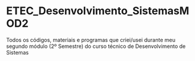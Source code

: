 # ETEC_Desenvolvimento_SistemasMOD2
Todos os códigos, materiais e programas que criei/usei durante meu segundo módulo (2º Semestre) do curso técnico de Desenvolvimento de Sistemas
